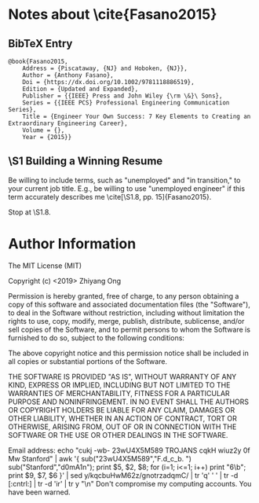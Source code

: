 #	Notes about \cite{Fasano2015}


##	BibTeX Entry

	@book{Fasano2015,
		Address = {Piscataway, {NJ} and Hoboken, {NJ}},
		Author = {Anthony Fasano},
		Doi = {https://dx.doi.org/10.1002/9781118886519},
		Edition = {Updated and Expanded},
		Publisher = {{IEEE} Press and John Wiley {\rm \&}\ Sons},
		Series = {{IEEE PCS} Professional Engineering Communication Series},
		Title = {Engineer Your Own Success: 7 Key Elements to Creating an Extraordinary Engineering Career},
		Volume = {},
		Year = {2015}}


##	\S1 Building a Winning Resume

Be willing to include terms, such as "unemployed" and "in transition," to your current job title. E.g., be willing to use "unemployed engineer" if this term accurately describes me \cite[\S1.8, pp. 15]{Fasano2015}.

Stop at \S1.8.





















#	Author Information

The MIT License (MIT)

Copyright (c) <2019> Zhiyang Ong

Permission is hereby granted, free of charge, to any person obtaining a copy of this software and associated documentation files (the "Software"), to deal in the Software without restriction, including without limitation the rights to use, copy, modify, merge, publish, distribute, sublicense, and/or sell copies of the Software, and to permit persons to whom the Software is furnished to do so, subject to the following conditions:

The above copyright notice and this permission notice shall be included in all copies or substantial portions of the Software.

THE SOFTWARE IS PROVIDED "AS IS", WITHOUT WARRANTY OF ANY KIND, EXPRESS OR IMPLIED, INCLUDING BUT NOT LIMITED TO THE WARRANTIES OF MERCHANTABILITY, FITNESS FOR A PARTICULAR PURPOSE AND NONINFRINGEMENT. IN NO EVENT SHALL THE AUTHORS OR COPYRIGHT HOLDERS BE LIABLE FOR ANY CLAIM, DAMAGES OR OTHER LIABILITY, WHETHER IN AN ACTION OF CONTRACT, TORT OR OTHERWISE, ARISING FROM, OUT OF OR IN CONNECTION WITH THE SOFTWARE OR THE USE OR OTHER DEALINGS IN THE SOFTWARE.

Email address: echo "cukj -wb- 23wU4X5M589 TROJANS cqkH wiuz2y 0f Mw Stanford" | awk '{ sub("23wU4X5M589","F.d_c_b. ") sub("Stanford","d0mA1n"); print $5, $2, $8; for (i=1; i<=1; i++) print "6\b"; print $9, $7, $6 }' | sed y/kqcbuHwM62z/gnotrzadqmC/ | tr 'q' ' ' | tr -d [:cntrl:] | tr -d 'ir' | tr y "\n"		Don't compromise my computing accounts. You have been warned.
